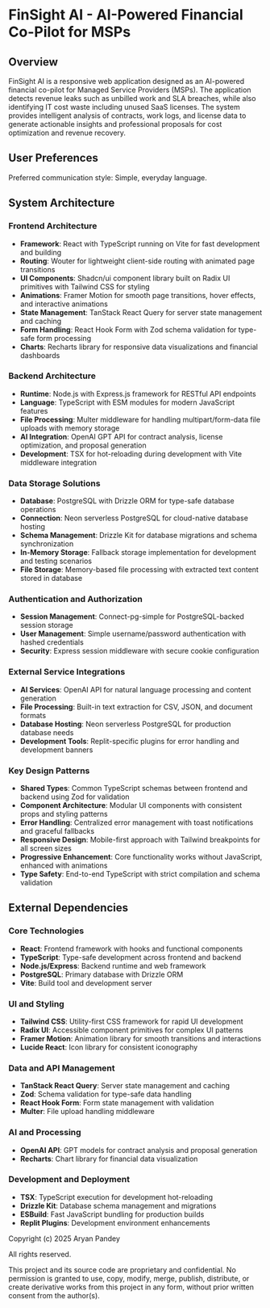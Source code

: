 # FinSight AI - AI-Powered Financial Co-Pilot for MSPs

## Overview

FinSight AI is a responsive web application designed as an AI-powered financial co-pilot for Managed Service Providers (MSPs). The application detects revenue leaks such as unbilled work and SLA breaches, while also identifying IT cost waste including unused SaaS licenses. The system provides intelligent analysis of contracts, work logs, and license data to generate actionable insights and professional proposals for cost optimization and revenue recovery.

## User Preferences

Preferred communication style: Simple, everyday language.

## System Architecture

### Frontend Architecture
- **Framework**: React with TypeScript running on Vite for fast development and building
- **Routing**: Wouter for lightweight client-side routing with animated page transitions
- **UI Components**: Shadcn/ui component library built on Radix UI primitives with Tailwind CSS for styling
- **Animations**: Framer Motion for smooth page transitions, hover effects, and interactive animations
- **State Management**: TanStack React Query for server state management and caching
- **Form Handling**: React Hook Form with Zod schema validation for type-safe form processing
- **Charts**: Recharts library for responsive data visualizations and financial dashboards

### Backend Architecture
- **Runtime**: Node.js with Express.js framework for RESTful API endpoints
- **Language**: TypeScript with ESM modules for modern JavaScript features
- **File Processing**: Multer middleware for handling multipart/form-data file uploads with memory storage
- **AI Integration**: OpenAI GPT API for contract analysis, license optimization, and proposal generation
- **Development**: TSX for hot-reloading during development with Vite middleware integration

### Data Storage Solutions
- **Database**: PostgreSQL with Drizzle ORM for type-safe database operations
- **Connection**: Neon serverless PostgreSQL for cloud-native database hosting
- **Schema Management**: Drizzle Kit for database migrations and schema synchronization
- **In-Memory Storage**: Fallback storage implementation for development and testing scenarios
- **File Storage**: Memory-based file processing with extracted text content stored in database

### Authentication and Authorization
- **Session Management**: Connect-pg-simple for PostgreSQL-backed session storage
- **User Management**: Simple username/password authentication with hashed credentials
- **Security**: Express session middleware with secure cookie configuration

### External Service Integrations
- **AI Services**: OpenAI API for natural language processing and content generation
- **File Processing**: Built-in text extraction for CSV, JSON, and document formats
- **Database Hosting**: Neon serverless PostgreSQL for production database needs
- **Development Tools**: Replit-specific plugins for error handling and development banners

### Key Design Patterns
- **Shared Types**: Common TypeScript schemas between frontend and backend using Zod for validation
- **Component Architecture**: Modular UI components with consistent props and styling patterns
- **Error Handling**: Centralized error management with toast notifications and graceful fallbacks
- **Responsive Design**: Mobile-first approach with Tailwind breakpoints for all screen sizes
- **Progressive Enhancement**: Core functionality works without JavaScript, enhanced with animations
- **Type Safety**: End-to-end TypeScript with strict compilation and schema validation

## External Dependencies

### Core Technologies
- **React**: Frontend framework with hooks and functional components
- **TypeScript**: Type-safe development across frontend and backend
- **Node.js/Express**: Backend runtime and web framework
- **PostgreSQL**: Primary database with Drizzle ORM
- **Vite**: Build tool and development server

### UI and Styling
- **Tailwind CSS**: Utility-first CSS framework for rapid UI development
- **Radix UI**: Accessible component primitives for complex UI patterns
- **Framer Motion**: Animation library for smooth transitions and interactions
- **Lucide React**: Icon library for consistent iconography

### Data and API Management
- **TanStack React Query**: Server state management and caching
- **Zod**: Schema validation for type-safe data handling
- **React Hook Form**: Form state management with validation
- **Multer**: File upload handling middleware

### AI and Processing
- **OpenAI API**: GPT models for contract analysis and proposal generation
- **Recharts**: Chart library for financial data visualization

### Development and Deployment
- **TSX**: TypeScript execution for development hot-reloading
- **Drizzle Kit**: Database schema management and migrations
- **ESBuild**: Fast JavaScript bundling for production builds
- **Replit Plugins**: Development environment enhancements

Copyright (c) 2025 Aryan Pandey 
 
 All rights reserved. 
 
 This project and its source code are proprietary and confidential. 
 No permission is granted to use, copy, modify, merge, publish, distribute, 
 or create derivative works from this project in any form, without prior 
 written consent from the author(s).

